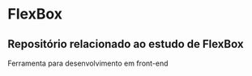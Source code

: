 # FlexBox

## Repositório relacionado ao estudo de FlexBox
Ferramenta para desenvolvimento em front-end

